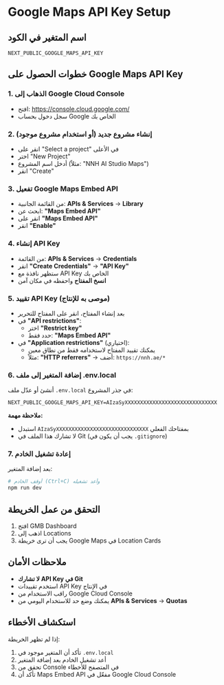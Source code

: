 # Google Maps API Key Setup

## اسم المتغير في الكود
```
NEXT_PUBLIC_GOOGLE_MAPS_API_KEY
```

## خطوات الحصول على Google Maps API Key

### 1. الذهاب إلى Google Cloud Console
- افتح: https://console.cloud.google.com/
- سجل دخول بحساب Google الخاص بك

### 2. إنشاء مشروع جديد (أو استخدام مشروع موجود)
- انقر على "Select a project" في الأعلى
- اختر "New Project"
- أدخل اسم المشروع (مثلاً: "NNH AI Studio Maps")
- انقر "Create"

### 3. تفعيل Google Maps Embed API
- من القائمة الجانبية: **APIs & Services** → **Library**
- ابحث عن: **"Maps Embed API"**
- انقر على **"Maps Embed API"**
- انقر **"Enable"**

### 4. إنشاء API Key
- من القائمة: **APIs & Services** → **Credentials**
- انقر **"Create Credentials"** → **"API Key"**
- ستظهر نافذة مع API Key الخاص بك
- **انسخ المفتاح** واحفظه في مكان آمن

### 5. تقييد API Key (موصى به للإنتاج)
- بعد إنشاء المفتاح، انقر على المفتاح للتحرير
- في **"API restrictions"**:
  - اختر **"Restrict key"**
  - حدد فقط: **"Maps Embed API"**
- في **"Application restrictions"** (اختياري):
  - يمكنك تقييد المفتاح لاستخدامه فقط من نطاق معين
  - مثلاً: **"HTTP referrers"** → أضف: `https://nnh.ae/*`

### 6. إضافة المتغير إلى ملف .env.local
أنشئ أو عدّل ملف `.env.local` في جذر المشروع:

```env
NEXT_PUBLIC_GOOGLE_MAPS_API_KEY=AIzaSyXXXXXXXXXXXXXXXXXXXXXXXXXXXXXX
```

**ملاحظة مهمة:**
- استبدل `AIzaSyXXXXXXXXXXXXXXXXXXXXXXXXXXXXXX` بمفتاحك الفعلي
- لا تشارك هذا الملف في Git (يجب أن يكون في `.gitignore`)

### 7. إعادة تشغيل الخادم
بعد إضافة المتغير:
```bash
# أوقف الخادم (Ctrl+C) وأعد تشغيله
npm run dev
```

## التحقق من عمل الخريطة
1. افتح GMB Dashboard
2. اذهب إلى Locations
3. يجب أن ترى خريطة Google Maps في Location Cards

## ملاحظات الأمان
- **لا تشارك API Key في Git**
- استخدم تقييدات API Key في الإنتاج
- راقب الاستخدام من Google Cloud Console
- يمكنك وضع حد للاستخدام اليومي من **APIs & Services** → **Quotas**

## استكشاف الأخطاء
إذا لم تظهر الخريطة:
1. تأكد أن المتغير موجود في `.env.local`
2. أعد تشغيل الخادم بعد إضافة المتغير
3. تحقق من Console في المتصفح للأخطاء
4. تأكد أن Maps Embed API مفعّل في Google Cloud Console

